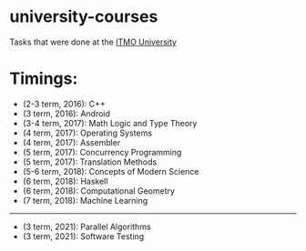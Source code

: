 # university-courses
Tasks that were done at the [ITMO University](https://en.itmo.ru/en/)

# Timings:
* (2-3 term,	2016): C++
* (3 term, 	2016): Android
* (3-4 term,	2017): Math Logic and Type Theory
* (4 term,	2017): Operating Systems
* (4 term,	2017): Assembler
* (5 term,	2017): Concurrency Programming
* (5 term,	2017): Translation Methods
* (5-6 term,	2018): Concepts of Modern Science
* (6 term,	2018): Haskell
* (6 term,	2018): Computational Geometry
* (7 term,	2018): Machine Learning
---
* (3 term,	2021): Parallel Algorithms
* (3 term,	2021): Software Testing


